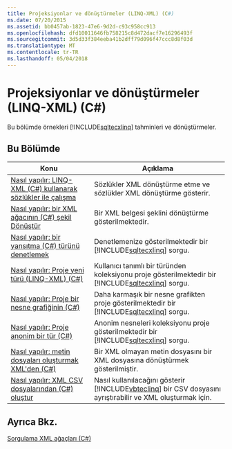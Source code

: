 ```yaml
---
title: Projeksiyonlar ve dönüştürmeler (LINQ-XML) (C#)
ms.date: 07/20/2015
ms.assetid: bb0457ab-1823-47e6-9d2d-c93c958cc913
ms.openlocfilehash: dfd10011646fb758215c8d472dacf7e16296493f
ms.sourcegitcommit: 3d5d33f384eeba41b2dff79d096f47ccc8d8f03d
ms.translationtype: MT
ms.contentlocale: tr-TR
ms.lasthandoff: 05/04/2018
---
```

# <a name="projections-and-transformations-linq-to-xml-c"></a>Projeksiyonlar ve dönüştürmeler (LINQ-XML) (C#)
Bu bölümde örnekleri [!INCLUDE[sqltecxlinq](~/includes/sqltecxlinq-md.md)] tahminleri ve dönüştürmeler.  
  
## <a name="in-this-section"></a>Bu Bölümde  
  
|Konu|Açıklama|  
|-----------|-----------------|  
|[Nasıl yapılır: LINQ-XML (C#) kullanarak sözlükler ile çalışma](../../../../csharp/programming-guide/concepts/linq/how-to-work-with-dictionaries-using-linq-to-xml.md)|Sözlükler XML dönüştürme etme ve sözlükler XML dönüştürme gösterir.|  
|[Nasıl yapılır: bir XML ağacının (C#) şekil Dönüştür](../../../../csharp/programming-guide/concepts/linq/how-to-transform-the-shape-of-an-xml-tree.md)|Bir XML belgesi şeklini dönüştürme gösterilmektedir.|  
|[Nasıl yapılır: bir yansıtma (C#) türünü denetlemek](../../../../csharp/programming-guide/concepts/linq/how-to-control-the-type-of-a-projection.md)|Denetlemenize gösterilmektedir bir [!INCLUDE[sqltecxlinq](~/includes/sqltecxlinq-md.md)] sorgu.|  
|[Nasıl yapılır: Proje yeni türü (LINQ-XML) (C#)](../../../../csharp/programming-guide/concepts/linq/how-to-project-a-new-type-linq-to-xml.md)|Kullanıcı tanımlı bir türünden koleksiyonu proje gösterilmektedir bir [!INCLUDE[sqltecxlinq](~/includes/sqltecxlinq-md.md)] sorgu.|  
|[Nasıl yapılır: Proje bir nesne grafiğinin (C#)](../../../../csharp/programming-guide/concepts/linq/how-to-project-an-object-graph.md)|Daha karmaşık bir nesne grafikten proje gösterilmektedir bir [!INCLUDE[sqltecxlinq](~/includes/sqltecxlinq-md.md)] sorgu.|  
|[Nasıl yapılır: Proje anonim bir tür (C#)](../../../../csharp/programming-guide/concepts/linq/how-to-project-an-anonymous-type.md)|Anonim nesneleri koleksiyonu proje gösterilmektedir bir [!INCLUDE[sqltecxlinq](~/includes/sqltecxlinq-md.md)] sorgu.|  
|[Nasıl yapılır: metin dosyaları oluşturmak XML'den (C#)](../../../../csharp/programming-guide/concepts/linq/how-to-generate-text-files-from-xml.md)|Bir XML olmayan metin dosyasını bir XML dosyasına dönüştürmek gösterilmiştir.|  
|[Nasıl yapılır: XML CSV dosyalarından (C#) oluştur](../../../../csharp/programming-guide/concepts/linq/how-to-generate-xml-from-csv-files.md)|Nasıl kullanılacağını gösterir [!INCLUDE[vbteclinq](~/includes/vbteclinq-md.md)] bir CSV dosyasını ayrıştırabilir ve XML oluşturmak için.|  
  
## <a name="see-also"></a>Ayrıca Bkz.  
 [Sorgulama XML ağaçları (C#)](../../../../csharp/programming-guide/concepts/linq/querying-xml-trees.md)
